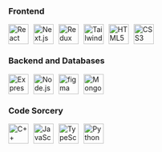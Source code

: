 ### Frontend
<div style="display: flex; flex-direction: row; align-items: center;">
  <img src="https://skillicons.dev/icons?i=react" alt="React" width="40" height="40" style="margin-right: 10px;" />
  <img src="https://skillicons.dev/icons?i=nextjs" alt="Next.js" width="40" height="40" style="margin-right: 10px;" />
  <img src="https://skillicons.dev/icons?i=redux" alt="Redux" width="40" height="40" style="margin-right: 10px;" />
  <img src="https://skillicons.dev/icons?i=tailwind" alt="TailwindCSS" width="40" height="40" style="margin-right: 10px;" />
  <img src="https://skillicons.dev/icons?i=html" alt="HTML5" width="40" height="40" style="margin-right: 10px;" />
  <img src="https://skillicons.dev/icons?i=css" alt="CSS3" width="40" height="40" style="margin-right: 10px;" />
</div>

### Backend and Databases
<div style="display: flex; flex-direction: row; align-items: center;">
  <img src="https://skillicons.dev/icons?i=express" alt="Express.js" width="40" height="40" style="margin-right: 10px;" />
  <img src="https://skillicons.dev/icons?i=nodejs" alt="Node.js" width="40" height="40" style="margin-right: 10px;" />
  <img src="https://skillicons.dev/icons?i=figma" alt="figma" width="40" height="40" style="margin-right: 10px;" />
<!--   <img src="https://skillicons.dev/icons?i=fastapi" alt="FastAPI" width="40" height="40" style="margin-right: 10px;" /> -->
<!--   <img src="https://skillicons.dev/icons?i=graphql" alt="Apollo GraphQL" width="40" height="40" style="margin-right: 10px;" /> -->
<!--   <img src="https://skillicons.dev/icons?i=prisma" alt="Prisma" width="40" height="40" style="margin-right: 10px;" /> -->
<!--   <img src="https://skillicons.dev/icons?i=rabbitmq" alt="RabbitMQ" width="40" height="40" style="margin-right: 10px;" /> -->
  <img src="https://skillicons.dev/icons?i=mongodb" alt="MongoDB" width="40" height="40" style="margin-right: 10px;" />
<!--   <img src="https://skillicons.dev/icons?i=postgres" alt="PostgreSQL" width="40" height="40" style="margin-right: 10px;" />
  <img src="https://skillicons.dev/icons?i=redis" alt="Redis" width="40" height="40" style="margin-right: 10px;" /> -->
</div>


<!--   <img src="https://skillicons.dev/icons?i=aws" alt="AWS" width="40" height="40" style="margin-right: 10px;" /> -->
<!--   <img src="https://skillicons.dev/icons?i=jenkins" alt="Jenkins" width="40" height="40" style="margin-right: 10px;" /> -->
<!--   <img src="https://skillicons.dev/icons?i=nginx" alt="Nginx" width="40" height="40" style="margin-right: 10px;" /> -->
<!--   <img src="https://skillicons.dev/icons?i=docker" alt="Docker" width="40" height="40" style="margin-right: 10px;" /> -->
<!--   <img src="https://skillicons.dev/icons?i=kubernetes" alt="Kubernetes" width="40" height="40" style="margin-right: 10px;" /> -->

### Code Sorcery
<div style="display: flex; flex-direction: row; align-items: center;">
  <img src="https://skillicons.dev/icons?i=cpp" alt="C++" width="40" height="40" style="margin-right: 10px;" />
<!--   <img src="https://skillicons.dev/icons?i=java" alt="Java" width="40" height="40" style="margin-right: 10px;" /> -->
  <img src="https://skillicons.dev/icons?i=js" alt="JavaScript" width="40" height="40" style="margin-right: 10px;" />
  <img src="https://skillicons.dev/icons?i=ts" alt="TypeScript" width="40" height="40" style="margin-right: 10px;" />
  <img src="https://skillicons.dev/icons?i=py" alt="Python" width="40" height="40" style="margin-right: 10px;" />
</div>

